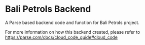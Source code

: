 # Bali Petrols Backend

A Parse based backend code and function for Bali Petrols project.

For more information on how this backend created, please refer to https://parse.com/docs/cloud_code_guide#cloud_code

